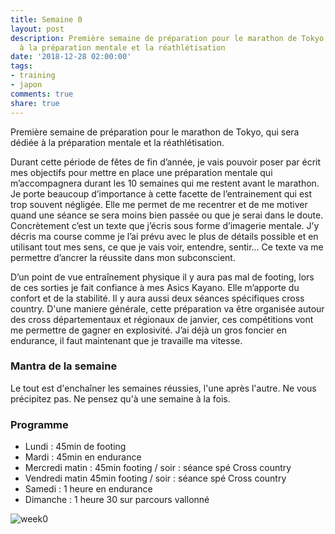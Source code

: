 ```yaml
---
title: Semaine 0
layout: post
description: Première semaine de préparation pour le marathon de Tokyo, elle est dédiée
  à la préparation mentale et la réathlétisation
date: '2018-12-28 02:00:00'
tags:
- training
- japon
comments: true
share: true
---
```


Première semaine de préparation pour le marathon de Tokyo, qui sera dédiée à la préparation mentale et la réathlétisation.

Durant cette période de fêtes de fin d’année, je vais pouvoir poser par écrit mes objectifs pour mettre en place une préparation mentale qui m’accompagnera durant les 10 semaines qui me restent avant le marathon. Je porte beaucoup d’importance à cette facette de l’entrainement qui est trop souvent négligée. Elle me permet de me recentrer et de me motiver quand une séance se sera moins bien passée ou que je serai dans le doute. Concrètement c’est un texte que j’écris sous forme d’imagerie mentale. J’y décris ma course comme je l’ai prévu avec le plus de détails possible et en utilisant tout mes sens, ce que je vais voir, entendre, sentir... Ce texte va me permettre d’ancrer la réussite dans mon subconscient. 

D’un point de vue entraînement physique  il y aura pas mal de footing, lors de ces sorties je fait confiance à mes Asics Kayano. Elle m’apporte du confort et de la stabilité. Il y aura aussi deux séances spécifiques cross country. D'une maniere générale, cette préparation va être organisée autour des cross départementaux et régionaux de janvier, ces compétitions vont me permettre de gagner en explosivité. J’ai déjà un gros foncier en endurance, il faut maintenant que je travaille ma vitesse. 

### Mantra de la semaine
Le tout est d'enchaîner les semaines réussies, l'une après l'autre. Ne vous précipitez pas. Ne pensez qu'à une semaine à la fois. 

### Programme

* Lundi : 45min de footing 
* Mardi : 45min en endurance
* Mercredi matin : 45min footing / soir : séance spé Cross country
* Vendredi matin  45min footing / soir :  séance spé Cross country
* Samedi : 1 heure en endurance
* Dimanche : 1 heure 30 sur parcours vallonné

![week0](../../images/week0.jpg)